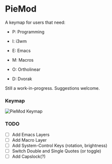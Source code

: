 PieMod
======

A keymap for users that need:

- P: Programming

- I: i3wm

- E: Emacs

- M: Macros

- O: Ortholinear

- D: Dvorak

Still a work-in-progress. Suggestions welcome.

### Keymap

![PieMod Keymap](./keymap.png)

### TODO

- [ ] Add Emacs Layers
- [ ] Add Macro Layer
- [ ] Add System-Control Keys (rotation, brightness)
- [ ] Switch Double and Single Quotes (or toggle)
- [ ] Add Capslock(?)